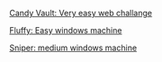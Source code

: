 


[Candy Vault: Very easy web challange](CandyVault.md)

[Fluffy: Easy windows machine](Report.md)

[Sniper: medium windows machine](Sniper.md)


